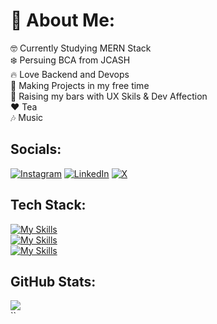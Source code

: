 # 💫 About Me:
🤓 Currently Studying MERN Stack<br>❄️ Persuing BCA from JCASH<br> 🔥 Love Backend and Devops <br>🚀 Making Projects in my free time<br>💪 Raising my bars with UX Skils & Dev Affection<br>❤️ Tea<br>🎶 Music


##  Socials:
[![Instagram](https://skillicons.dev/icons?i=instagram)](https://instagram.com/__raghvendra__001) [![LinkedIn](https://skillicons.dev/icons?i=linkedin)](https://linkedin.com/in/raghvendra-misra2178a6293) [![X](https://skillicons.dev/icons?i=twitter)](https://x.com/Raghvendra_001) 

##  Tech Stack:

[![My Skills](https://skillicons.dev/icons?i=c,cpp,javascript,typescript,python&perline=5)](https://skillicons.dev)
<br>
[![My Skills](https://skillicons.dev/icons?i=react,tailwind,redux,babel,figma,git,github&perline=8)](https://skillicons.dev)
<br>
[![My Skills](https://skillicons.dev/icons?i=nodejs,express,mongodb,appwrite,aws,gcp,docker,nginx,linux&perline=8)](https://skillicons.dev)


## GitHub Stats:
![](https://github-readme-streak-stats.herokuapp.com/?user=dev-raghvendramisra&theme=react&hide_border=true)<br/>
``
